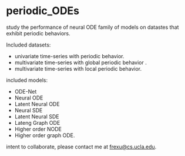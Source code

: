 # periodic_ODEs

study the performance of neural ODE family of models on datastes that exhibit periodic behaviors. 

Included datasets:
- univariate time-series with periodic behavior. 
- multivariate time-series with global periodic behavior . 
- multivariate time-series with local periodic behavior. 

included models: 
- ODE-Net
- Neural ODE
- Latent Neural ODE
- Neural SDE
- Latent Neural SDE
- Lateng Graph ODE
- Higher order NODE
- Higher order graph ODE. 

intent to collaborate, please contact me at frexu@cs.ucla.edu.
